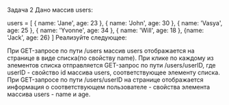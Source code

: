 Задача 2 Дано массив users:

users = [
{ name: 'Jane', age: 23 }, { name: 'John', age: 30 }, { name: 'Vasya', age: 25 },
{ name: 'Yvonne', age: 34 }, { name: 'Will', age: 18 }, {name: 'Jack', age: 26}
]
Реализуйте следующее:

При GET-запросе по пути /users массив users отображается на странице в виде списка(по свойству name). При клике по каждому из элементов списка отправляется GET-запрос по пути /users/userID, где userID - свойство id массива users, соответствующее элементу списка.
При GET-запросе по пути /users/userID на странице отображается информация о соответствующем пользователе - свойства элемента массива users - name и age.